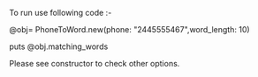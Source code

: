 To run use following code :- 

@obj= PhoneToWord.new(phone: "2445555467",word_length: 10)


puts @obj.matching_words


Please see constructor to check other options.
